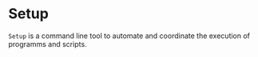 # Setup

`Setup` is a command line tool to automate and coordinate the execution of programms and scripts.
